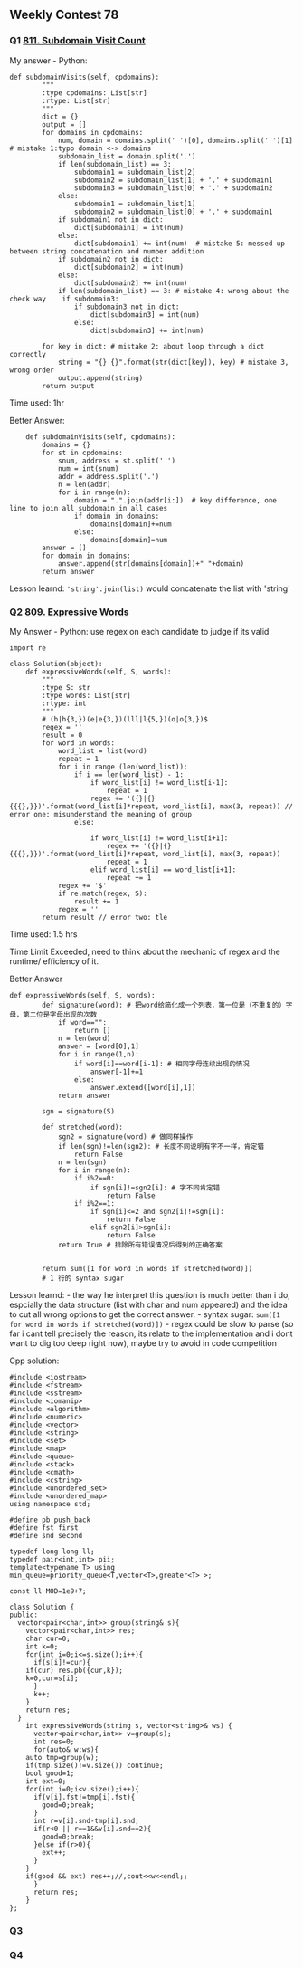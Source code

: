 ## Weekly Contest 78

### Q1 [811. Subdomain Visit Count](https://leetcode.com/contest/weekly-contest-78/problems/subdomain-visit-count/)
My answer - Python:
```
def subdomainVisits(self, cpdomains):
        """
        :type cpdomains: List[str]
        :rtype: List[str]
        """
        dict = {}
        output = []
        for domains in cpdomains:
            num, domain = domains.split(' ')[0], domains.split(' ')[1] # mistake 1:typo domain <-> domains
            subdomain_list = domain.split('.')
            if len(subdomain_list) == 3:
                subdomain1 = subdomain_list[2]
                subdomain2 = subdomain_list[1] + '.' + subdomain1
                subdomain3 = subdomain_list[0] + '.' + subdomain2
            else:
                subdomain1 = subdomain_list[1]
                subdomain2 = subdomain_list[0] + '.' + subdomain1
            if subdomain1 not in dict:
                dict[subdomain1] = int(num)
            else:
                dict[subdomain1] += int(num)  # mistake 5: messed up between string concatenation and number addition
            if subdomain2 not in dict:
                dict[subdomain2] = int(num)
            else:
                dict[subdomain2] += int(num)
            if len(subdomain_list) == 3: # mistake 4: wrong about the check way    if subdomain3:
                if subdomain3 not in dict:
                    dict[subdomain3] = int(num)
                else:
                    dict[subdomain3] += int(num)
        
        for key in dict: # mistake 2: about loop through a dict correctly
            string = "{} {}".format(str(dict[key]), key) # mistake 3, wrong order
            output.append(string)
        return output
```
Time used: 1hr

Better Answer:
```
    def subdomainVisits(self, cpdomains):
        domains = {}
        for st in cpdomains:
            snum, address = st.split(' ')
            num = int(snum)
            addr = address.split('.')
            n = len(addr)
            for i in range(n):
                domain = ".".join(addr[i:])  # key difference, one line to join all subdomain in all cases
                if domain in domains:
                    domains[domain]+=num
                else:
                    domains[domain]=num
        answer = []
        for domain in domains:
            answer.append(str(domains[domain])+" "+domain)
        return answer
```
Lesson learnd: `'string'.join(list)` would concatenate the list with 'string'

### Q2 [809. Expressive Words](https://leetcode.com/contest/weekly-contest-78/problems/expressive-words/)

My Answer - Python:
use regex on each candidate to judge if its valid
```
import re

class Solution(object):
    def expressiveWords(self, S, words):
        """
        :type S: str
        :type words: List[str]
        :rtype: int
        """
        # (h|h{3,})(e|e{3,})(lll|l{5,})(o|o{3,})$
        regex = ''
        result = 0
        for word in words:
            word_list = list(word)
            repeat = 1
            for i in range (len(word_list)):
                if i == len(word_list) - 1:
                    if word_list[i] != word_list[i-1]:
                        repeat = 1
                    regex += '({}|{}{{{},}})'.format(word_list[i]*repeat, word_list[i], max(3, repeat)) // error one: misunderstand the meaning of group 
                else:       
                    
                    if word_list[i] != word_list[i+1]:
                        regex += '({}|{}{{{},}})'.format(word_list[i]*repeat, word_list[i], max(3, repeat))
                        repeat = 1
                    elif word_list[i] == word_list[i+1]:
                        repeat += 1
            regex += '$'
            if re.match(regex, S):
                result += 1
            regex = ''
        return result // error two: tle
```
Time used: 1.5 hrs

Time Limit Exceeded, need to think about the mechanic of regex and the runtime/ efficiency of it.

Better Answer
```
def expressiveWords(self, S, words):
        def signature(word): # 把word给简化成一个列表，第一位是（不重复的）字母，第二位是字母出现的次数
            if word=="":
                return []
            n = len(word)
            answer = [word[0],1]
            for i in range(1,n):
                if word[i]==word[i-1]: # 相同字母连续出现的情况
                    answer[-1]+=1
                else:
                    answer.extend([word[i],1])
            return answer
        
        sgn = signature(S)    
                
        def stretched(word):
            sgn2 = signature(word) # 做同样操作
            if len(sgn)!=len(sgn2): # 长度不同说明有字不一样，肯定错
                return False
            n = len(sgn)
            for i in range(n):
                if i%2==0:
                    if sgn[i]!=sgn2[i]: # 字不同肯定错
                        return False
                if i%2==1: 
                    if sgn[i]<=2 and sgn2[i]!=sgn[i]: 
                        return False
                    elif sgn2[i]>sgn[i]:
                        return False
            return True # 排除所有错误情况后得到的正确答案

            
        return sum([1 for word in words if stretched(word)])
        # 1 行的 syntax sugar
```
Lesson learnd: 
    - the way he interpret this question is much better than i do, espcially the data structure (list with char and num appeared) and the idea to cut all wrong options to get the correct answer.
    - syntax sugar: `sum([1 for word in words if stretched(word)])`
    - regex could be slow to parse (so far i cant tell precisely the reason, its relate to the implementation and i dont want to dig too deep right now), maybe try to avoid in code competition


Cpp solution:
```
#include <iostream>
#include <fstream>
#include <sstream>
#include <iomanip>
#include <algorithm>
#include <numeric>
#include <vector>
#include <string>
#include <set>
#include <map>
#include <queue>
#include <stack>
#include <cmath>
#include <cstring>
#include <unordered_set>
#include <unordered_map>
using namespace std;

#define pb push_back
#define fst first
#define snd second

typedef long long ll;
typedef pair<int,int> pii;
template<typename T> using min_queue=priority_queue<T,vector<T>,greater<T> >;

const ll MOD=1e9+7;

class Solution {
public:
  vector<pair<char,int>> group(string& s){
    vector<pair<char,int>> res;
    char cur=0;
    int k=0;
    for(int i=0;i<=s.size();i++){
      if(s[i]!=cur){
    if(cur) res.pb({cur,k});
    k=0,cur=s[i];
      }
      k++;
    }
    return res;
  }
    int expressiveWords(string s, vector<string>& ws) {
      vector<pair<char,int>> v=group(s);
      int res=0;
      for(auto& w:ws){
    auto tmp=group(w);
    if(tmp.size()!=v.size()) continue;
    bool good=1;
    int ext=0;
    for(int i=0;i<v.size();i++){
      if(v[i].fst!=tmp[i].fst){
        good=0;break;
      }
      int r=v[i].snd-tmp[i].snd;
      if(r<0 || r==1&&v[i].snd==2){
        good=0;break;
      }else if(r>0){
        ext++;
      }
    }
    if(good && ext) res++;//,cout<<w<<endl;;
      }
      return res;
    }
};
```

### Q3

### Q4